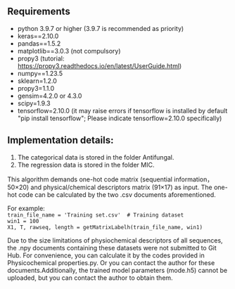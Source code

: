 ## Requirements
- python 3.9.7 or higher (3.9.7 is recommended as priority)
- keras==2.10.0
- pandas==1.5.2
- matplotlib==3.0.3 (not compulsory)
- propy3 (tutorial: https://propy3.readthedocs.io/en/latest/UserGuide.html)
- numpy==1.23.5
- sklearn=1.2.0
- propy3=1.1.0
- gensim=4.2.0 or 4.3.0
- scipy=1.9.3
- tensorflow=2.10.0 (it may raise errors if tensorflow is installed by default "pip install tensorflow"; Please indicate tensorflow=2.10.0 specifically)
## Implementation details:

1. The categorical data is stored in the folder Antifungal.
2. The regression data is stored in the folder MIC.

This algorithm demands one-hot code matrix (sequential information，50×20) and physical/chemical descriptors matrix (91×17) as input.
The one-hot code can be calculated by the two .csv documents aforementioned.

For example:\
  ```train_file_name = 'Training set.csv'  # Training dataset```\
  ```win1 = 100```\
  ```X1, T, rawseq, length = getMatrixLabelh(train_file_name, win1)```

Due to the size limitations of physiochemical descriptors of all sequences, the .npy documents containing these datasets were not submitted to Git Hub. For convenience, you can calculate it by the codes provided in Physicochemical properties.py. Or you can contact the author for these documents.Additionally, the trained model parameters (mode.h5) cannot be uploaded, but you can contact the author to obtain them. 
